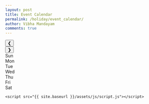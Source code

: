 ```yaml
---
layout: post
title: Event Calendar
permalink: /holiday/event_calendar/
author: Vibha Mandayam
comments: true
---
```


<html lang="en">
<head>
    <meta charset="UTF-8">
    <meta name="viewport" content="width=device-width, initial-scale=1.0">
    <title>Event Calendar</title>
    <link rel="stylesheet" href="{{ site.baseurl }}/assets/css/styles.css">
</head>
<body>
    <div class="calendar-container">
        <div class="calendar-header">
            <button class="prev-month" onclick="changeMonth(-1)">&#10094;</button>
            <div class="month-year" id="month-year"></div>
            <button class="next-month" onclick="changeMonth(1)">&#10095;</button>
        </div>
        <div class="calendar-grid">
            <div class="day-name">Sun</div>
            <div class="day-name">Mon</div>
            <div class="day-name">Tue</div>
            <div class="day-name">Wed</div>
            <div class="day-name">Thu</div>
            <div class="day-name">Fri</div>
            <div class="day-name">Sat</div>
        </div>
        <div class="calendar-days" id="calendar-days"></div>
    </div>

    <script src="{{ site.baseurl }}/assets/js/script.js"></script>
</body>
</html>
